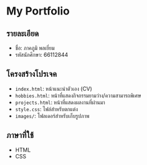 # My Portfolio

## รายละเอียด
- ชื่อ: ภาคภูมิ พลเยี่ยม
- รหัสนักศึกษา: 66112844

## โครงสร้างโปรเจค
- `index.html`: หน้าแนะนำตัวเอง (CV)
- `hobbies.html`: หน้าที่แสดงกิจกรรมยามว่าง/ความสามารถพิเศษ
- `projects.html`: หน้าที่แสดงผลงานที่ผ่านมา
- `style.css`: ไฟล์สำหรับตกแต่ง
- `images/`: โฟลเดอร์สำหรับเก็บรูปภาพ

## ภาษาที่ใช้
- HTML
- CSS